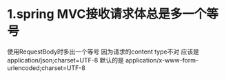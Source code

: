 # 1.spring MVC接收请求体总是多一个等号

使用RequestBody时多出一个等号
因为请求的content type不对
应该是 application/json;charset=UTF-8
默认的是 application/x-www-form-urlencoded;charset=UTF-8
